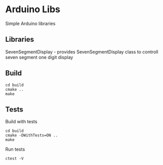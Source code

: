 # Arduino Libs

Simple Arduino libraries

## Libraries

SevenSegmentDisplay - provides SevenSegmentDisplay class to controll seven segment one digit display

## Build

```
cd build
cmake ..
make
```

## Tests

Build with tests
```
cd build
cmake -DWithTests=ON ..
make
```

Run tests
```
ctest -V
```
